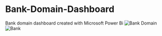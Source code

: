 # Bank-Domain-Dashboard
Bank domain dashboard created with Microsoft Power Bi
![Bank Domain](https://user-images.githubusercontent.com/116115969/210602631-ec779787-7e14-45da-8cf2-57f48dbe5e89.png)
![Bank](https://user-images.githubusercontent.com/116115969/210602654-35826626-eeee-418a-bcad-2c3cacab0343.png)
